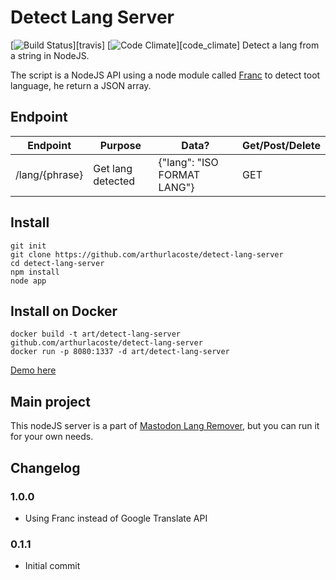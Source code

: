 # Detect Lang Server

[![Build Status](http://img.shields.io/travis/arthurlacoste/detect-lang-server.svg)][travis]
[![Code Climate](https://img.shields.io/codeclimate/github/arthurlacoste/detect-lang-server.svg)][code_climate]
Detect a lang from a string in NodeJS.

The script is a NodeJS API using a node module called [Franc](https://github.com/wooorm/franc) to detect toot language, he return a JSON array.


## Endpoint
<table>
	<thead>
		<tr>
			<th>Endpoint</th>
			<th>Purpose</th>
			<th>Data?</th>
			<th>Get/Post/Delete</th>
		</tr>
	</thead>
	<tbody>
		<tr>
			<td>/lang/{phrase}</td>
			<td>Get lang detected</td>
			<td>{"lang": "ISO FORMAT LANG"}</td>
			<td>GET</td>
		</tr>
	</tbody>
</table>

##  Install

```
git init
git clone https://github.com/arthurlacoste/detect-lang-server
cd detect-lang-server
npm install
node app
```

## Install on Docker
```
docker build -t art/detect-lang-server github.com/arthurlacoste/detect-lang-server
docker run -p 8080:1337 -d art/detect-lang-server
```
	
[Demo here](https://obscure-fjord-89228.herokuapp.com/lang/obrigado)

## Main project
This nodeJS server is a part of [Mastodon Lang Remover](https://github.com/arthurlacoste/mastodon-lang-remover), but you can run it for your own needs.

## Changelog

### 1.0.0
- Using Franc instead of Google Translate API
### 0.1.1
- Initial commit